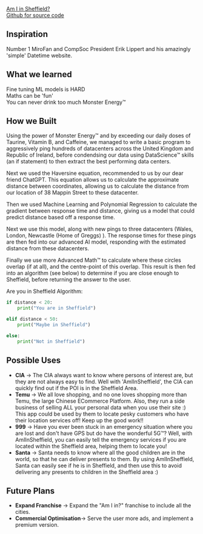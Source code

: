 [Am I in Sheffield?](http://amiinsheffield.biz)<br>
[Github for source code](https://github.com/OGD311/Triangulator)

## Inspiration
Number 1 MiroFan and CompSoc President Erik Lippert and his amazingly 'simple' Datetime website.

## What we learned
Fine tuning ML models is HARD<br>
Maths can be 'fun'<br>
You can never drink too much Monster Energy™<br>

## How we Built
Using the power of Monster Energy™ and by exceeding our daily doses of Taurine, Vitamin B, and Caffeine, we managed to write a basic program to aggressively ping hundreds of datacenters across the United Kingdom and Republic of Ireland, before condendsing our data using DataScience™ skills (an if statement) to then extract the best performing data centers.<br>

Next we used the Haversine equation, recommended to us by our dear friend ChatGPT. This equation allows us to calculate the approximate distance between coordinates, allowing us to calculate the distance from our location of 38 Mappin Street to these datacenter.<br>


Then we used Machine Learning and Polynomial Regression to calculate the gradient between response time and distance, giving us a model that could predict distance based off a response time.<br>

Next we use this model, along with new pings to three datacenters (Wales, London, Newcastle (Home of Greggs) ). The response times for these pings are then fed into our advanced AI model, responding with the estimated distance from these datacenters.<br>

Finally we use more Advanced Math™ to calculate where these circles overlap (if at all), and the centre-point of this overlap. This result is then fed into an algorithm (see below) to determine if you are close enough to Sheffield, before returning the answer to the user.<br>

Are you in Sheffield Algorithm:
``` python
if distance < 20:
    print("You are in Sheffield")

elif distance < 50:
    print("Maybe in Sheffield")

else:
    print("Not in Sheffield")
```
## Possible Uses
- **CIA** -> The CIA always want to know where persons of interest are, but they are not always easy to find. Well with 'AmIInSheffield', the CIA can quickly find out if the POI is in the Sheffield Area.
- **Temu** -> We all love shopping, and no one loves shopping more than Temu, the large Chinese ECommerce Platform. Also, they run a side business of selling ALL your personal data when you use their site :) This app could be used by them to locate pesky customers who have their location services off! Keep up the good work!!
- **999** -> Have you ever been stuck in an emergency situation where you are lost and don't have GPS but do have the wonderful 5G™? Well, with AmIInSheffield, you can easily tell the emergency services if you are located within the Sheffield area, helping them to locate you!
- **Santa** -> Santa needs to know where all the good children are in the world, so that he can deliver presents to them. By using AmIInSheffield, Santa can easily see if he is in Sheffield, and then use this to avoid delivering any presents to children in the Sheffield area :)

## Future Plans
- **Expand Franchise** -> Expand the "Am I in?" franchise to include all the cities.<br>
- **Commercial Optimisation**-> Serve the user more ads, and implement a premium version.<br>
